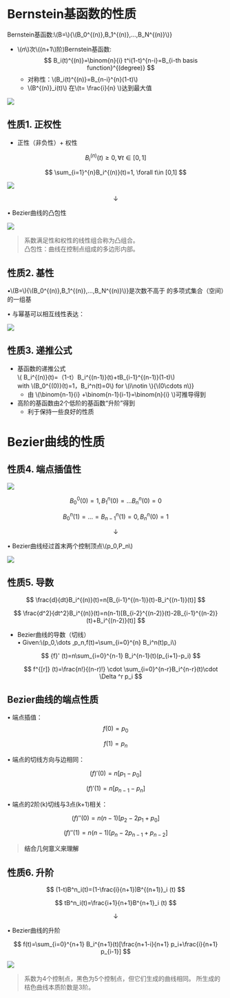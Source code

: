 # Bernstein基函数的性质    

Bernstein基函数:\\(B=\\){\\(B_0^{(n)},B_1^{(n)},...,B_N^{(n)}\\)}    
- \\(𝑛\\)次\\((n+1\\)阶)Bernstein基函数:
$$
B_i(t)^{(n)}=\binom{n}{i} t^i(1-t)^{n-i}=B_{i-th basis function}^{(degree)}
$$
  - 对称性：\\(B_i(t)^{(n)}=B_{n-i}^{n}(1-t)\\)    
  - \\(B^{(n)}_i(t)\\)   在\\(t= \frac{i}{n} \\)达到最大值   

![](../assets/B曲-13.png) 


## 性质1. 正权性    

* 正性（非负性）+ 权性    

$$
B_i^{(n)}(t)\ge 0,\forall t\in [0,1]
$$

$$
\sum_{i=1}^{n}B_i^{(n)}(t)=1, \forall t\in [0,1]
$$

![](../assets/B曲-14.png)   

$$
\downarrow 
$$

• Bezier曲线的凸包性

![](../assets/B曲-15.png)   

> 系数满足性和权性的线性组合称为凸组合。     
凸包性：曲线在控制点组成的多边形内部。    

## 性质2.  基性   

•\\(B=\\){\\(B_0^{(n)},B_1^{(n)},...,B_N^{(n)}\\)}是次数不高于 的多项式集合（空间）的一组基

• 与幂基可以相互线性表达：

![](../assets/B曲-35.png) 

## 性质3. 递推公式    

 - 基函数的递推公式   
   \\( B_i^{(n)}(t)=（1-t）B_i^{(n-1)}(t)+tB_{i-1}^{(n-1)}(1-t)\\)     
   with \\(B_0^{(0)}(t)=1，B_i^n(t)=0\\) for \\(i\notin \\){\\(0\cdots n\\)}    
   - 由 \\(\binom{n-1}{i} +\binom{n-1}{i-1}=\binom{n}{i}  \\)可推导得到     
  - 高阶的基函数由2个低阶的基函数“升阶”得到      
    - 利于保持一些良好的性质    


# Bezier曲线的性质
## 性质4. 端点插值性    

![](../assets/B曲-16.png) 
    
$$
B_0^0(0)=1,B_1^n(0)= \dots B_n^n(0)=0
$$

$$
B_0^n(1)= \dots =B_{n-1}^n(1)=0,B_n^n(0)=1
$$

$$
\downarrow 
$$

• Bezier曲线经过首末两个控制顶点\\(p_0,P_n\\)    

![](../assets/B曲-17.png) 


## 性质5. 导数    

$$
\frac{d}{dt}B_i^{(n)}(t)=n[B_{i-1}^{(n-1)}(t)-B_i^{(n-1)}(t)] 
$$

$$
\frac{d^2}{dt^2}B_i^{(n)}(t)=n(n-1)[B_{i-2}^{(n-2)}(t)-2B_{i-1}^{(n-2)}(t)+B_i^{(n-2)}(t)] 
$$


 *  Bezier曲线的导数（切线）  
      • Given:\\(p_0,\dots ,p_n,f(t)=\sum_{i=0}^{n} B_i^n(t)p_i\\)  

      $$
        {f}' (t)=n\sum_{i=0}^{n-1} B_i^{n-1}(t)(p_{i+1}-p_i)
      $$

      $$
        f^{[r]} (t)=\frac{n!}{(n-r)!} \cdot  \sum_{i=0}^{n-r}B_i^{n-r}(t)\cdot \Delta ^r p_i
      $$


## Bezier曲线的端点性质   

• 端点插值：   
$$
f(0)=p_0
$$

$$
f(1)=p_n
$$

• 端点的切线方向与边相同：   

$$
(f)'(0)=n[p_1-p_0]
$$

$$
(f)'(1)=n[p_{n-1}-p_n]
$$

• 端点的2阶(k)切线与3点(k+1)相关：   


$$
(f)''(0)=n(n-1)[p_2-2p_1+p_0]
$$

$$
(f)''(1)=n(n-1)[p_n-2p_{n-1}+p_{n-2}]
$$

> **结合几何意义来理解**    


## 性质6. 升阶   

$$
(1-t)B^n_i(t)=(1-\frac{i}{n+1})B^{(n+1)}_i (t)
$$

$$
tB^n_i(t)=\frac{i+1}{n+1}B^{n+1}_i (t)
$$

$$
\downarrow 
$$

• Bezier曲线的升阶 

$$
f(t)=\sum_{i=0}^{n+1} B_i^{n+1}(t)[\frac{n+1-i}{n+1} p_i+\frac{i}{n+1} p_{i-1}]
$$

![](../assets/B曲-18.png) 

> 系数为4个控制点，黑色为5个控制点，但它们生成的曲线相同。
所生成的桔色曲线本质阶数是3阶。
